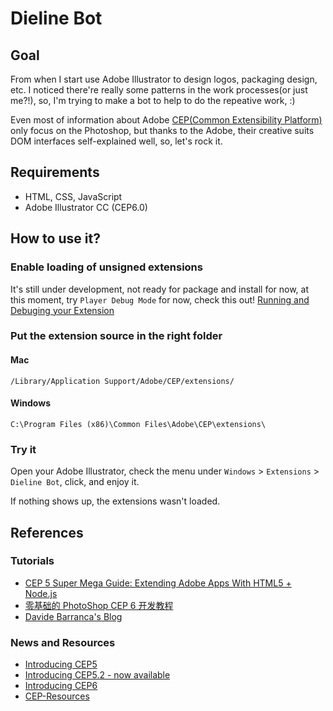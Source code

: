 # Dieline Bot

## Goal
From when I start use Adobe Illustrator to design logos, packaging design, etc. I noticed there're really some patterns in the work processes(or just me?!), so, I'm trying to make a bot to help to do the repeative work, :)

Even most of information about Adobe [CEP(Common Extensibility Platform)](https://github.com/Adobe-CEP) only focus on the Photoshop, but thanks to the Adobe, their creative suits DOM interfaces self-explained well, so, let's rock it.

## Requirements
* HTML, CSS, JavaScript
* Adobe Illustrator CC (CEP6.0)

## How to use it?

### Enable loading of unsigned extensions
It's still under development, not ready for package and install for now, at this moment, try `Player Debug Mode` for now, check this out!
[Running and Debuging your Extension](http://wwwimages.adobe.com/content/dam/Adobe/en/devnet/creativesuite/pdfs/CC14_Extension_SDK.pdf#page=10)

### Put the extension source in the right folder
#### Mac
`/Library/Application Support/Adobe/CEP/extensions/`

#### Windows
`C:\Program Files (x86)\Common Files\Adobe\CEP\extensions\`

### Try it
Open your Adobe Illustrator, check the menu under `Windows` > `Extensions` > `Dieline Bot`, click, and enjoy it.

If nothing shows up, the extensions wasn't loaded.

## References
### Tutorials
* [CEP 5 Super Mega Guide: Extending Adobe Apps With HTML5 + Node.js](http://aphall.com/2014/08/cep-mega-guide-en/)
* [零基础的 PhotoShop CEP 6 开发教程](http://www.jianshu.com/p/48b48c9f0b0a)
* [Davide Barranca's Blog](http://www.davidebarranca.com/)

### News and Resources
* [Introducing CEP5](http://blogs.adobe.com/cssdk/2014/04/introducing-cep-5.html)
* [Introducing CEP5.2 - now available](http://blogs.adobe.com/cssdk/2014/10/introducing-cep-5-2-now-available.html)
* [Introducing CEP6](http://blogs.adobe.com/cssdk/2015/06/introducing-cep-6.html)
* [CEP-Resources](https://github.com/Adobe-CEP/CEP-Resources)